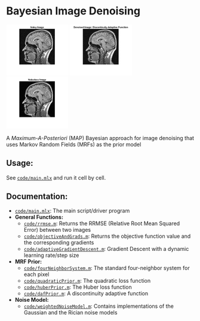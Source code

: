 # Bayesian Image Denoising

<img src="plots/noisy.jpg" width="33%"></img>
<img src="plots/denoised_daf.jpg" width="33%"></img>
<img src="plots/noiseless.jpg" width="33%"></img>

A *Maximum-A-Posteriori* (MAP) Bayesian approach for image denoising that uses Markov Random Fields (MRFs) as the prior model

## Usage:
See [`code/main.mlx`](code/main.mlx) and run it cell by cell.

## Documentation:
- [`code/main.mlx`](code/main.mlx): The main script/driver program
- **General Functions:**
  - [`code/rrmse.m`](code/rrmse.m): Returns the RRMSE (Relative Root Mean Squared Error) between two images
  - [`code/objectiveAndGrads.m`](code/objectiveAndGrads.m): Returns the objective function value and the corresponding gradients
  - [`code/adaptiveGradientDescent.m`](code/adaptiveGradientDescent.m): Gradient Descent with a dynamic learning rate/step size
- **MRF Prior:**
  - [`code/fourNeighborSystem.m`](code/fourNeighborSystem.m): The standard four-neighbor system for each pixel
  - [`code/quadraticPrior.m`](code/quadraticPrior.m): The quadratic loss function
  - [`code/huberPrior.m`](code/huberPrior.m): The Huber loss function
  - [`code/dafPrior.m`](code/dafPrior.m): A discontinuity adaptive function
- **Noise Model:**
  - [`code/weightedNoiseModel.m`](code/weightedNoiseModel.m): Contains implementations of the Gaussian and the Rician noise models 
